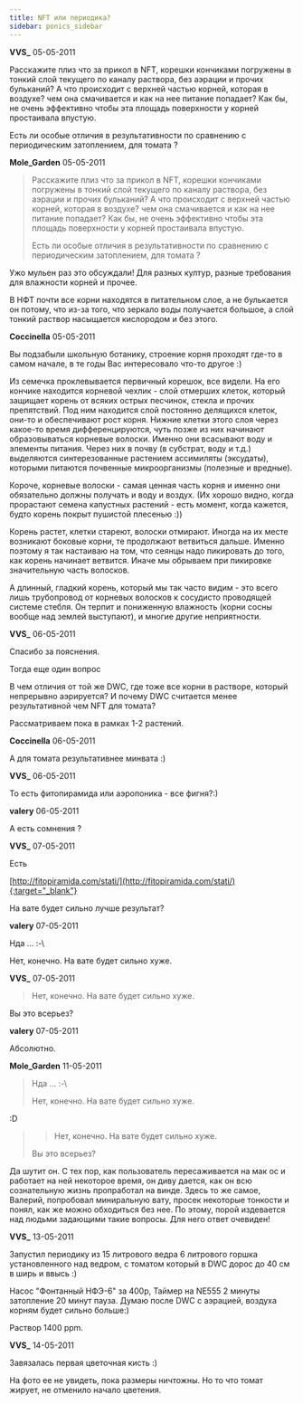 ```yaml
---
title: NFT или периодика?
sidebar: ponics_sidebar
---
```


**VVS_** 05-05-2011

Расскажите плиз что за прикол в NFT, корешки кончиками погружены в тонкий слой текущего по каналу раствора, без аэрации и прочих бульканий? А что происходит с верхней частью корней, которая в воздухе? чем она смачивается и как на нее питание попадает? Как бы, не очень эффективно чтобы эта площадь поверхности у корней простаивала впустую.

Есть ли особые отличия в результативности по сравнению с периодическим затоплением, для томата ?


**Mole_Garden** 05-05-2011

> Расскажите плиз что за прикол в NFT, корешки кончиками погружены в тонкий слой текущего по каналу раствора, без аэрации и прочих бульканий? А что происходит с верхней частью корней, которая в воздухе? чем она смачивается и как на нее питание попадает? Как бы, не очень эффективно чтобы эта площадь поверхности у корней простаивала впустую.
> 
> Есть ли особые отличия в результативности по сравнению с периодическим затоплением, для томата ?

Ужо мульен раз это обсуждали! Для разных култур, разные требования для влажности корней и прочее. 

В НФТ почти все корни находятся в питательном слое, а не булькается он потому, что из-за того, что зеркало воды получается большое, а слой тонкий раствор насыщается кислородом и без этого.


**Coccinella** 05-05-2011

Вы подзабыли школьную ботанику, строение корня проходят где-то в самом начале, в те годы Вас интересовало что-то другое :)

Из семечка проклевывается первичный корешок, все видели. На его кончике находится корневой чехлик - слой отмерших клеток, который защищает корень от всяких острых песчинок, стекла и прочих препятствий. Под ним находится слой постоянно делящихся клеток, они-то и обеспечивают рост корня. Нижние клетки этого слоя через какое-то время дифференцируются, чуть позже из них начинают образовываться корневые волоски. Именно они всасывают воду и элементы питания. Через них в почву (в субстрат, воду и т.д.) выделяются синтерезованные растением ассимиляты (эксудаты), которыми питаются почвенные микроорганизмы (полезные и вредные). 

Короче, корневые волоски - самая ценная часть корня и именно они обязательно должны получать и воду и воздух. (Их хорошо видно, когда прорастают семена капустных растений - есть момент, когда кажется, будто корень покрыт пушистой плесенью :)) 

Корень растет, клетки стареют, волоски отмирают. Иногда на их месте возникают боковые корни, те продолжают ветвиться дальше. Именно поэтому я так настаиваю на том, что сеянцы надо пикировать до того, как корень начинает ветвится. Иначе мы обрываем при пикировке значительную часть волосков. 

А длинный, гладкий корень, который мы так часто видим - это всего лишь трубопровод от корневых волосков к сосудисто проводящей системе стебля. Он терпит и пониженную влажность (корни сосны вообще над землей выступают), и многие другие неприятности.


**VVS_** 06-05-2011

Спасибо за пояснения.

Тогда еще один вопрос

В чем отличия от той же DWC, где тоже все корни в растворе, который непрерывно аэрируется? И почему DWC считается менее результативной чем NFT для томата?

Рассматриваем пока в рамках 1-2 растений.


**Coccinella** 06-05-2011

А для томата результативнее минвата :)


**VVS_** 06-05-2011

То есть фитопирамида или аэропоника - все фигня?:)


**valery** 06-05-2011

А есть сомнения ?


**VVS_** 07-05-2011

Есть

[http://fitopiramida.com/stati/](http://fitopiramida.com/stati/){:target="_blank"}

На вате будет сильно лучше результат?


**valery** 07-05-2011

Нда ... :-\

Нет, конечно. На вате будет сильно хуже.


**VVS_** 07-05-2011

> Нет, конечно. На вате будет сильно хуже.

Вы это всерьез?


**valery** 07-05-2011

Абсолютно.


**Mole_Garden** 11-05-2011

> Нда ... :-\
> 
> Нет, конечно. На вате будет сильно хуже.

 :D

> > Нет, конечно. На вате будет сильно хуже.
> 
> 
> 
> Вы это всерьез?

Да шутит он. С тех пор, как пользователь пересаживается на мак ос и работает на ней некоторое время, он диву дается, как он всю сознательную жизнь пропработал на винде. Здесь то же самое, Валерий, попробовал миниральную вату, просек некоторые тонкости и понял, как же можно обходиться без нее. По этому, порой издевается над людьми задающими такие вопросы. Для него ответ очевиден!


**VVS_** 13-05-2011

Запустил периодику из 15 литрового ведра 6 литрового горшка установленного над ведром, с томатом который в DWC дорос до 40 см в ширь и ввысь :)

Насос "Фонтанный НФЭ-6" за 400р, Таймер на NE555 2 минуты затопление 20 минут пауза. Думаю после DWC с аэрацией, воздуха корням будет сильно больше:)

Раствор 1400 ppm.


**VVS_** 14-05-2011

Завязалась первая цветочная кисть :)

На фото ее не увидеть, пока размеры ничтожны. Но то что томат жирует, не отменило начало цветения.


